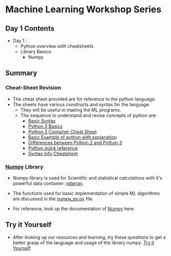 # Machine Learning Workshop Series

## Day 1 Contents

* Day 1 :
  * Python overview with cheatsheets
  * Library Basics:
    * Numpy

## Summary

### Cheat-Sheet Revision

* The cheat sheet provided are for reference to the python language.
* The sheets have various constructs and syntax for the language.
  * They will be useful in making the ML programs.
  * The sequence to understand and revise concepts of python are:
    * [Basic Syntax](https://github.com/MozNeurons/ML-Workshop/blob/Day-1/Basic_Syntax.jpg)
    * [Python 3 Basics](https://github.com/MozNeurons/ML-Workshop/blob/Day-1/Python_3_Basics.png)
    * [Python 3 Container Cheat Sheet](https://github.com/MozNeurons/ML-Workshop/blob/Day-1/Python_3_Container_Cheat_Sheet.jpg)
    * [Basic Example of python with explanation](https://github.com/MozNeurons/ML-Workshop/blob/Day-1/Basic_Example_of_python_with_explanation.png)
    * [Differences between Python 2 and Python 3](https://github.com/MozNeurons/ML-Workshop/blob/Day-1/Differences_between_Python2_and_Python3.png)
    * [Python quick reference](https://github.com/MozNeurons/ML-Workshop/blob/Day-1/Python_quick_reference.jpg)
    * [Syntax Info Cheatsheet](https://github.com/MozNeurons/ML-Workshop/blob/Day-1/Syntax_Info_Cheatsheet.jpg)

### [Numpy](https://www.numpy.org/doc/1.17/reference/index.html) Library

* Numpy library is used for Scientific and statistical calculations with it's powerful data container: [ndarray](https://www.numpy.org/doc/1.17/reference/arrays.ndarray.html).

* The functions used for basic implementation of simple ML algorithms are discussed in the [numpy_ex.py](./numpy_ex.py) file.

* For reference, look up the documentation of [Numpy](https://www.numpy.org/doc/1.17/reference/index.html) here.

## Try it Yourself

* After looking up our resources and learning, try these questions to get a better grasp of the language and usage of the library numpy: [Try it Yourself](https://github.com/TechNeurons/ML-Workshop/blob/Day-1/Try-It-Yourself/Try_it_yourself.md)
